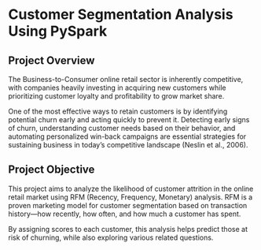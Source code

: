 # Customer Segmentation Analysis Using PySpark

## Project Overview
The Business-to-Consumer online retail sector is inherently competitive, with companies heavily investing in acquiring new customers while prioritizing customer loyalty and profitability to grow market share.

One of the most effective ways to retain customers is by identifying potential churn early and acting quickly to prevent it. Detecting early signs of churn, understanding customer needs based on their behavior, and automating personalized win-back campaigns are essential strategies for sustaining business in today’s competitive landscape (Neslin et al., 2006).

## Project Objective
This project aims to analyze the likelihood of customer attrition in the online retail market using RFM (Recency, Frequency, Monetary) analysis. RFM is a proven marketing model for customer segmentation based on transaction history—how recently, how often, and how much a customer has spent.

By assigning scores to each customer, this analysis helps predict those at risk of churning, while also exploring various related questions.
